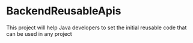 # BackendReusableApis
This project will help Java developers to set the initial reusable code that can be used in any project 
